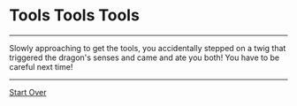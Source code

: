 # Tools Tools Tools

---

Slowly approaching to get the tools, you accidentally stepped on a twig that triggered the dragon's senses and came and ate you both!  You have to be careful next time!

---

[Start Over](../Home.md)